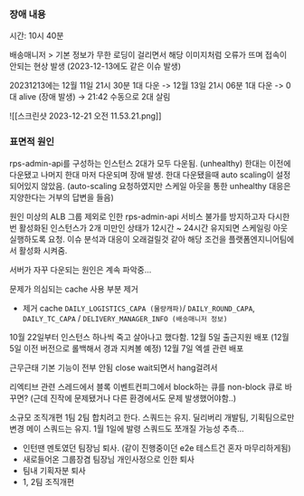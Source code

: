 ### 장애 내용

시간: 10시 40분

배송매니저 > 기본 정보가 무한 로딩이 걸리면서 해당 이미지처럼 오류가 뜨며 접속이 안되는 현상 발생 (2023-12-13에도 같은 이슈 발생)

20231213에는
12월 11일 21시 30분 1대 다운 ->  12월 13일 21시 06분 1대 다운 -> 0대 alive (장애 발생)
-> 21:42 수동으로 2대 살림

![[스크린샷 2023-12-21 오전 11.53.21.png]]
### 표면적 원인

rps-admin-api를 구성하는 인스턴스 2대가 모두 다운됨. (unhealthy)
한대는 이전에 다운됐고 나머지 한대 마저 다운되며 장애 발생.
한대 다운됐을때 auto scaling이 설정되어있지 않았음. (auto-scaling 요청하였지만 스케일 아웃을 통한 unhealthy 대응은 지양한다는 거부의 답변을 들음)

원인 미상의 ALB 그룹 제외로 인한 rps-admin-api 서비스 불가를 방지하고자 다시한번 활성화된 인스턴스가 2개 미만인 상태가 12시간 ~ 24시간 유지되면 스케일링 아웃 실행하도록 요청. 이슈 분석과 대응이 오래걸릴것 같아 해당 조건을 플랫폼엔지니어팀에서 활성화 시켜줌.

서버가 자꾸 다운되는 원인은 계속 파악중...

문제가 의심되는 cache 사용 부분 제거
- 제거 cache
`DAILY_LOGISTICS_CAPA (물량캐파)`/ `DAILY_ROUND_CAPA`, `DAILY_TC_CAPA` / `DELIVERY_MANAGER_INFO (배송매니저 정보)`

10월 22일부터 인스턴스 하나씩 죽고 살아나고 했다함.
12월 5일 출근지원 배포 (12월 5일 이전 버전으로 롤백해서 경과 지켜볼 예정)
12월 7일 엑셀 관련 배포

근무근태 기본 기능이 전부 안됨
close wait되면서 hang걸려서 

리엑티브 관련 스레드에서 블록
이벤트컨피그에서 block하는 큐를 non-block 큐로 바꾸면? (근데 진작에 문제됐거나 다른 환경에서도 문제 발생했어야함..)


소규모 조직개편
1팀 2팀 합치려고 한다. 스쿼드는 유지. 딜리버리 개발팀, 기획팀으로만 변경
메이 스쿼드는 유지. 1월 1일에 발령
스쿼드도 쪼개질 가능성 추측... 

- 인턴땐 멘토였던 팀장님 퇴사. (같이 진행중이던 e2e 테스트건 혼자 마무리하게됨)
- 새로들어온 그룹장겸 팀장님 개인사정으로 인한 퇴사
- 팀내 기획자분 퇴사
- 1, 2팀 조직개편

